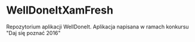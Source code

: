 # WellDoneItXamFresh
Repozytorium aplikacji WellDoneIt. Aplikacja napisana w ramach konkursu "Daj się poznać 2016"
